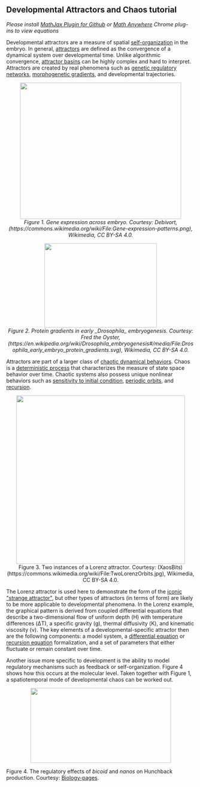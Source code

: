 ## Developmental Attractors and Chaos tutorial  

_Please install [MathJax Plugin for Github](https://chrome.google.com/webstore/detail/mathjax-plugin-for-github/ioemnmodlmafdkllaclgeombjnmnbima/related) or [Math Anywhere](https://chrome.google.com/webstore/detail/math-anywhere/gebhifiddmaaeecbaiemfpejghjdjmhc) Chrome plug-ins to view equations_  

Developmental attractors are a measure of spatial [self-organization](https://en.wikipedia.org/wiki/Self-organization) in the embryo. In general, [attractors](http://www.scholarpedia.org/article/Attractor) are defined as the convergence of a dynamical system over developmental time. Unlike algorithmic convergence, [attractor basins](http://www.scholarpedia.org/article/Basin_of_attraction) can be highly complex and hard to interpret. Attractors are created by real phenomena such as [genetic regulatory networks](https://en.wikipedia.org/wiki/Gene_regulatory_network), [morphogenetic gradients](https://www.ncbi.nlm.nih.gov/pmc/articles/PMC2773637/), and developmental trajectories.  

<p align="center">
  <img width="430" height="364" src="https://user-images.githubusercontent.com/19001437/56056496-f65b6700-5d21-11e9-8ae9-bf4a6ee11c21.png"><BR>
  <em>Figure 1. Gene expression across embryo. Courtesy: Debivort, (https://commons.wikimedia.org/wiki/File:Gene-expression-patterns.png), Wikimedia, CC BY-SA 4.0.
</em></p>
  
<p align="center">
  <img width="300" height="225" src="https://user-images.githubusercontent.com/19001437/56056568-273b9c00-5d22-11e9-8919-47b3afcdf106.png"><BR>
  <em>Figure 2. Protein gradients in early _Drosophila_ embryogenesis. Courtesy: 
 Fred the Oyster,(https://en.wikipedia.org/wiki/Drosophila_embryogenesis#/media/File:Drosophila_early_embryo_protein_gradients.svg), Wikimedia, CC BY-SA 4.0.
</em></p>

Attractors are part of a larger class of [chaotic dynamical behaviors](https://en.wikipedia.org/wiki/Chaos_theory). Chaos is a [deterministic process](https://en.wikipedia.org/wiki/Deterministic_system_(philosophy)) that characterizes the measure of state space behavior over time. Chaotic systems also possess unique nonlinear behaviors such as [sensitivity to initial condition](http://demonstrations.wolfram.com/SensitivityToInitialConditionsInChaos/), [periodic orbits](http://www.scholarpedia.org/article/Periodic_orbit), and [recursion](https://en.wikipedia.org/wiki/Recursion).  

<p align="center">
  <img width="450" height="450" src="https://user-images.githubusercontent.com/19001437/56057929-b9916f00-5d25-11e9-8033-09212e14d3e1.jpg"><BR>
Figure 3. Two instances of a Lorenz attractor. Courtesy: (XaosBits)(https://commons.wikimedia.org/wiki/File:TwoLorenzOrbits.jpg), Wikimedia, CC BY-SA 4.0.
</p>

The Lorenz attractor is used here to demonstrate the form of the [iconic "strange attractor"](https://en.wikipedia.org/wiki/Chaos:_Making_a_New_Science), but other types of attractors (in terms of form) are likely to be more applicable to developmental phenomena. In the Lorenz example, the graphical pattern is derived from coupled differential equations that describe a two-dimensional flow of uniform depth (&#919;) with temperature differences (&#916;T), a specific gravity (&#103;), thermal diffusivity (&#922;), and kinematic viscosity (&#957;). The key elements of a developmental-specific attractor then are the following components: a model system, a [differential equation](http://mathworld.wolfram.com/Difference-DifferentialEquation.html) or [recursion equation](http://mathworld.wolfram.com/RecurrenceEquation.html) formalization, and a set of parameters that either fluctuate or remain constant over time. 

Another issue more specific to development is the ability to model regulatory mechanisms such as feedback or self-organization. Figure 4 shows how this occurs at the molecular level. Taken together with Figure 1, a spatiotemporal mode of developmental chaos can be worked out. 

<p align="center">
  <img width="375" height="200" src="https://user-images.githubusercontent.com/19001437/56056715-95805e80-5d22-11e9-8803-79a860051e35.gif"><BR>
 </p> 

 Figure 4. The regulatory effects of _bicoid_ and _nanos_ on Hunchback production. Courtesy: [Biology-pages](http://biology-pages.info/S/Segmentation.html).
